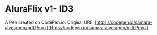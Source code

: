 # AluraFlix v1- ID3

A Pen created on CodePen.io. Original URL: [https://codepen.io/samara-alves/pen/mdLPmvz](https://codepen.io/samara-alves/pen/mdLPmvz).

